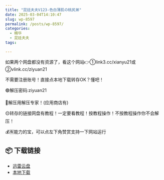 ```yaml
---
title: "昆廷夫夫V123-色白薄肌の桃尻弟"
date: 2025-03-04T14:10:47
slug: wp-8597
permalink: /posts/wp-8597/
categories:
  - 精华
  - 昆廷夫夫
tags:

---
```


如果两个网盘都没有资源了，看这个网站👉①link3.cc/xianyu21或②vlink.cc/ziyuan21

不需要注册账号！直接点本地下载转存OK？懂吧！

🟢解压密码:ziyuan21

🔵解压用解压专家！(应用商店有)

🟡转存的链接网盘有教程！一定要看教程！按教程操作！不按教程操作你不会解压！

💰🈶能力的宝，可以点左下角赞赏支持一下网站运行

## 📦 下载链接
- [迅雷云盘](https://blziyuan21.com/pay-download/8597?key=a7b5949b64&down_id=0)
- [本地下载](https://blziyuan21.com/pay-download/8597?key=a7b5949b64&down_id=1)


